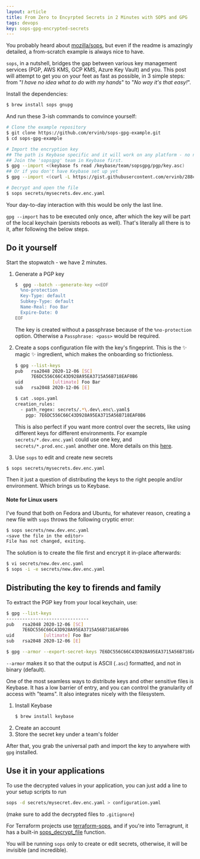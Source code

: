 ```yaml
---
layout: article
title: From Zero to Encyrpted Secrets in 2 Minutes with SOPS and GPG
tags: devops
key: sops-gpg-encrypted-secrets
---
```


You probably heard about [mozilla/sops](https://github.com/mozilla/sops), but even if the readme is amazingly detailed, a from-scratch example is always nice to have.

`sops`, in a nutshell, bridges the gap between various key management services (PGP, AWS KMS, GCP KMS, Azure Key Vault) and you.
This post will attempt to get you on your feet as fast as possible, in 3 simple steps: from "*I have no idea what to do with my hands*" to "*No way it's that easy!*".

Install the dependencies:
```sh
$ brew install sops gnupg
```

And run these 3-ish commands to convince yourself:
```sh
# Clone the example repository
$ git clone https://github.com/ervinb/sops-gpg-example.git
$ cd sops-gpg-example

# Import the encryption key
## The path is Keybase specific and it will work on any platform - no need to use your local filesystem path.
## Join the 'sopsgpg' team in Keybase first.
$ gpg --import <(keybase fs read /keybase/team/sopsgpg/pgp/key.asc)
## Or if you don't have Keybase set up yet
$ gpg --import <(curl -L https://gist.githubusercontent.com/ervinb/288c44a45cf2614a0684bea333b3aa36/raw/sops-gpg-example.asc)

# Decrypt and open the file
$ sops secrets/mysecrets.dev.enc.yaml
```

Your day-to-day interaction with this would be only the last line. 

`gpg --import` has to be executed only once, after which the key will be part of the local keychain
(persists reboots as well).
That's literally all there is to it, after following the below steps.

## Do it yourself

Start the stopwatch - we have 2 minutes.

1. Generate a PGP key
   ```sh
   $  gpg --batch --generate-key <<EOF
     %no-protection
     Key-Type: default
     Subkey-Type: default
     Name-Real: Foo Bar
     Expire-Date: 0
   EOF
   ```
   The key is created without a passphrase because of the `%no-protection` option. Otherwise a `Passphrase: <pass>` would be required.

2. Create a sops configuration file with the key's fingeprint. This is the ✨ magic ✨ ingredient,
which makes the onboarding so frictionless.
   ```sh
   $ gpg --list-keys
   pub   rsa2048 2020-12-06 [SC]
         7E6DC556C66C43D928A95EA3715A56B718EAF0B6
   uid           [ultimate] Foo Bar
   sub   rsa2048 2020-12-06 [E]
   
   $ cat .sops.yaml
   creation_rules:
     - path_regex: secrets/.*\.dev\.enc\.yaml$
       pgp: 7E6DC556C66C43D928A95EA3715A56B718EAF0B6
   ```

   This is also perfect if you want more control over the secrets, like using different keys for different environments.
   For example `secrets/*.dev.enc.yaml` could use one key, and `secrets/*.prod.enc.yaml` another one.
   More details on this [here](https://github.com/mozilla/sops#using-sops-yaml-conf-to-select-kms-pgp-for-new-files).

3. Use `sops` to edit and create new secrets
```sh
$ sops secrets/mysecrets.dev.enc.yaml
```

   Then it just a question of distributing the keys to the right people and/or environment.
   Which brings us to Keybase.
   
#### Note for Linux users
   
I've found that both on Fedora and Ubuntu, for whatever reason, creating a new file with `sops` throws the following cryptic error:

```sh
$ sops secrets/new.dev.enc.yaml
<save the file in the editor>
File has not changed, exiting.
```

The solution is to create the file first and encrypt it in-place afterwards:
```sh
$ vi secrets/new.dev.enc.yaml
$ sops -i -e secrets/new.dev.enc.yaml
```


## Distributing the key to firends and family

To extract the PGP key from your local keychain, use:
```sh
$ gpg --list-keys
-------------------------------
pub   rsa2048 2020-12-06 [SC]
      7E6DC556C66C43D928A95EA3715A56B718EAF0B6
uid           [ultimate] Foo Bar
sub   rsa2048 2020-12-06 [E]

$ gpg --armor --export-secret-keys 7E6DC556C66C43D928A95EA3715A56B718EAF0B6 > key.asc
```

`--armor` makes it so that the output is ASCII (`.asc`) formatted, and not in binary (default).

One of the most seamless ways to distribute keys and other sensitive files is Keybase.
It has a low barrier of entry, and you can control the granularity of access with "teams".
It also integrates nicely with the filesystem.

1. Install Keybase
   ```sh
   $ brew install keybase
   ```
2. Create an account
3. Store the secret key under a team's folder

After that, you grab the universal path and import the key to anywhere with `gpg` installed.


## Use it in your applications

To use the decrypted values in your application, you can just add a line to your setup scripts
to run
```sh
sops -d secrets/mysecret.dev.enc.yaml > configuration.yaml
```
(make sure to add the decrypted files to `.gitignore`)

For Terraform projects use [terraform-sops](https://github.com/carlpett/terraform-provider-sops), and if you're into Terragrunt,
it has a built-in [sops_decrypt_file](https://terragrunt.gruntwork.io/docs/reference/built-in-functions/#sops_decrypt_file) function.

You will be running `sops` only to create or edit secrets, otherwise, it will be invisible (and incredible).
